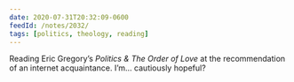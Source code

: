 ```yaml
---
date: 2020-07-31T20:32:09-0600
feedId: /notes/2032/
tags: [politics, theology, reading]
---
```


Reading Eric Gregory’s <cite>Politics & The Order of Love</cite> at the recommendation of an internet acquaintance. I’m… cautiously hopeful?